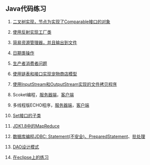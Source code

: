 Java代码练习
------------------

1. [二叉树实现，节点为实现了Comparable接口的对象](https://github.com/cforth/codefarm/blob/master/javademo/TestBinaryTree.java)

2. [使用反射实现工厂类](https://github.com/cforth/codefarm/blob/master/javademo/TestFactory.java)

3. [简易资源管理器，并且输出到文件](https://github.com/cforth/codefarm/blob/master/javademo/TestFile.java)

4. [日期类操作](https://github.com/cforth/codefarm/blob/master/javademo/TestSimpleDateFormat.java)

5. [生产者消费者问题](https://github.com/cforth/codefarm/blob/master/javademo/TestThread.java)

6. [使用链表和接口实现宠物商店模型](https://github.com/cforth/codefarm/blob/master/javademo/LinkDemo.java)

7. [使用InputStream和OutputStream实现的文件拷贝程序](https://github.com/cforth/codefarm/blob/master/javademo/CopyDemo.java)

8. Scoket编程，[服务器端](https://github.com/cforth/codefarm/blob/master/javademo/HelloServer.java)，[客户端](https://github.com/cforth/codefarm/blob/master/javademo/HelloClient.java)

9. 多线程版ECHO程序，[服务器端](https://github.com/cforth/codefarm/blob/master/javademo/EchoServer.java)，[客户端](https://github.com/cforth/codefarm/blob/master/javademo/EchoClient.java)

10. [Set接口的子类](https://github.com/cforth/codefarm/blob/master/javademo/TestSet.java)

11. [JDK1.8中的MapReduce](https://github.com/cforth/codefarm/blob/master/javademo/TestMapReduce.java)

12. [数据库编程JDBC: Statement(不安全)、](https://github.com/cforth/codefarm/blob/master/javademo/TestJDBC.java)[PreparedStatement](https://github.com/cforth/codefarm/blob/master/javademo/TestPreparedStatement.java)、[批处理](https://github.com/cforth/codefarm/blob/master/javademo/TestBatch.java)

13. [DAO设计模式](https://github.com/cforth/codefarm/blob/master/javademo/DAOProject/src)

14. [在eclipse上的练习](https://github.com/cforth/codefarm/blob/master/javademo/MyProject)
